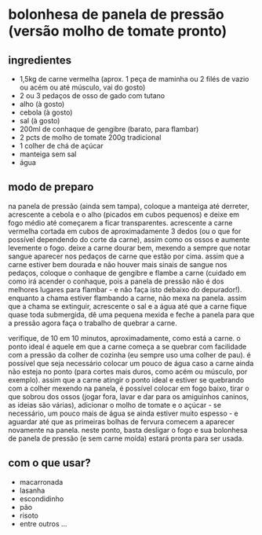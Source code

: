 # bolonhesa de panela de pressão (versão molho de tomate pronto)

## ingredientes

- 1,5kg de carne vermelha (aprox. 1 peça de maminha ou 2 filés de vazio ou acém ou até músculo, vai do gosto)
- 2 ou 3 pedaços de osso de gado com tutano
- alho (à gosto)
- cebola (à gosto)
- sal (à gosto)
- 200ml de conhaque de gengibre (barato, para flambar)
- 2 pcts de molho de tomate 200g tradicional
- 1 colher de chá de açúcar
- manteiga sem sal
- água

## modo de preparo

na panela de pressão (ainda sem tampa), coloque a manteiga até derreter, acrescente a cebola e o alho (picados em cubos pequenos) e deixe em fogo médio até começarem a ficar transparentes. acrescente a carne vermelha cortada em cubos de aproximadamente 3 dedos (ou o que for possível dependendo do corte da carne), assim como os ossos e aumente levemente o fogo. deixe a carne dourar bem, mexendo a sempre que notar sangue aparecer nos pedaços de carne que estão por cima. assim que a carne estiver bem dourada e não houver mais sinais de sangue nos pedaços, coloque o conhaque de gengibre e flambe a carne (cuidado em como irá acender o conhaque, pois a panela de pressão não é dos melhores lugares para flambar - e não faça isto debaixo do depurador!). enquanto a chama estiver flambando a carne, não mexa na panela. assim que a chama se extinguir, acrescente o sal e a água até que a carne fique quase toda submergida, dê uma pequena mexida e feche a panela para que a pressão agora faça o trabalho de quebrar a carne.

verifique, de 10 em 10 minutos, aproximadamente, como está a carne. o ponto ideal é aquele em que a carne começa a se quebrar com facilidade com a pressão da colher de cozinha (eu sempre uso uma colher de pau). é possível que seja necessário colocar um pouco de água caso a carne ainda não esteja no ponto (para cortes mais duros, como acém ou músculo, por exemplo). assim que a carne atingir o ponto ideal e estiver se quebrando com a colher mexendo na panela, é possível colocar em fogo baixo, tirar o que sobrou dos ossos (jogar fora, lavar e dar para os amiguinhos caninos, as ideias são várias), adicionar o molho de tomate e o açúcar - se necessário, um pouco mais de água se ainda estiver muito espesso - e aguardar até que as primeiras bolhas de fervura comecem a aparecer novamente na panela. neste ponto, basta desligar o fogo e sua bolonhesa de panela de pressão (e sem carne moída) estará pronta para ser usada.

## com o que usar?

- macarronada
- lasanha
- escondidinho
- pão
- risoto
- entre outros ...
